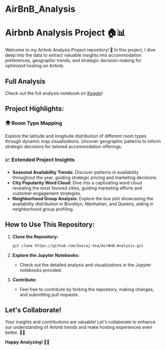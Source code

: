 # AirBnB_Analysis

# Airbnb Analysis Project 🏠📊

Welcome to my Airbnb Analysis Project repository! 🚀 In this project, I dive deep into the data to extract valuable insights into accommodation preferences, geographic trends, and strategic decision-making for optimized hosting on Airbnb.

## Full Analysis
Check out the full analysis notebook on [Kaggle](https://www.kaggle.com/code/soorajgupta7/airbnb-analysis)!

## Project Highlights:

### 🌍 Room Type Mapping
Explore the latitude and longitude distribution of different room types through dynamic map visualizations. Uncover geographic patterns to inform strategic decisions for tailored accommodation offerings.

### 📈 Extended Project Insights
- **Seasonal Availability Trends:** Discover patterns in availability throughout the year, guiding strategic pricing and marketing decisions.
- **City Popularity Word Cloud:** Dive into a captivating word cloud revealing the most favored cities, guiding marketing efforts and customer engagement strategies.
- **Neighborhood Group Analysis:** Explore the box plot showcasing the availability distribution in Brooklyn, Manhattan, and Queens, aiding in neighborhood group profiling.

## How to Use This Repository:
1. **Clone the Repository:**
   ```bash
   git clone https://github.com/Sooraj-dsa/AirBnB-Analysis.git
   ```

2. **Explore the Jupyter Notebooks:**
   - Check out the detailed analysis and visualizations in the Jupyter notebooks provided.

3. **Contribute:**
   - Feel free to contribute by forking the repository, making changes, and submitting pull requests.

## Let's Collaborate!
Your insights and contributions are valuable! Let's collaborate to enhance our understanding of Airbnb trends and make hosting experiences even better. 🤝🌟

**Happy Analyzing! 🚀✨**

</div>
